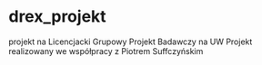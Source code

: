 # drex_projekt
projekt na Licencjacki Grupowy Projekt Badawczy na UW 
Projekt realizowany we współpracy z Piotrem Suffczyńskim 

